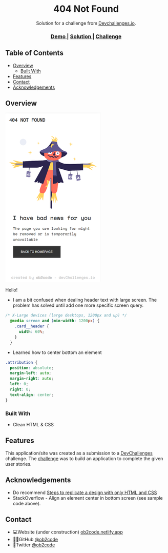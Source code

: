 <!-- Please update value in the {}  -->

<h1 align="center">404 Not Found</h1>

<div align="center">
   Solution for a challenge from  <a href="http://devchallenges.io" target="_blank">Devchallenges.io</a>.
</div>

<div align="center">
  <h3>
    <a href="https://ob2code.github.io/404-not-found/">
      Demo
    </a>
    <span> | </span>
    <a href="https://github.com/ob2code/404-not-found.git">
      Solution
    </a>
    <span> | </span>
    <a href="https://devchallenges.io/challenges/wBunSb7FPrIepJZAg0sY">
      Challenge
    </a>
  </h3>
</div>

<!-- TABLE OF CONTENTS -->

## Table of Contents

- [Overview](#overview)
  - [Built With](#built-with)
- [Features](#features)
- [Contact](#contact)
- [Acknowledgements](#acknowledgements)

<!-- OVERVIEW -->

## Overview

![screenshot](screenshot_mobile.png)

Hello!

- I am a bit confused when dealing header text with large screen. The problem has solved until add one more specific screen query.
```css
/* X-Large devices (large desktops, 1200px and up) */
  @media screen and (min-width: 1200px) {
    .card__header {
      width: 60%;
    }
  }
```
- Learned how to center bottom an element
```css
.attribution {
  position: absolute;
  margin-left: auto;
  margin-right: auto;
  left: 0;
  right: 0;
  text-align: center;
}
```

### Built With

<!-- This section should list any major frameworks that you built your project using. Here are a few examples.-->

- Clean HTML & CSS

## Features

<!-- List the features of your application or follow the template. Don't share the figma file here :) -->

This application/site was created as a submission to a [DevChallenges](https://devchallenges.io/challenges) challenge. The [challenge](https://devchallenges.io/challenges/wBunSb7FPrIepJZAg0sY) was to build an application to complete the given user stories.


## Acknowledgements

<!-- This section should list any articles or add-ons/plugins that helps you to complete the project. This is optional but it will help you in the future. For exmpale -->

- Do recommend [Steps to replicate a design with only HTML and CSS](https://devchallenges-blogs.web.app/how-to-replicate-design/)
- StackOverflow - Align an element center in bottom screen (see sample code above).

## Contact

- 💻Website (under construction) [ob2code.netlify.app](https://ob2code.netlify.app/)
- 👨‍💻GitHub [@ob2code](https://github.com/ob2code)
- 🐤Twitter [@ob2code](https://twitter.com/ob2code)
